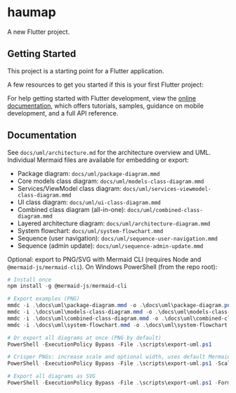 # haumap

A new Flutter project.

## Getting Started

This project is a starting point for a Flutter application.

A few resources to get you started if this is your first Flutter project:


For help getting started with Flutter development, view the
[online documentation](https://docs.flutter.dev/), which offers tutorials,
samples, guidance on mobile development, and a full API reference.

## Documentation

See `docs/uml/architecture.md` for the architecture overview and UML. Individual Mermaid files are available for embedding or export:

- Package diagram: `docs/uml/package-diagram.mmd`
- Core models class diagram: `docs/uml/models-class-diagram.mmd`
- Services/ViewModel class diagram: `docs/uml/services-viewmodel-class-diagram.mmd`
- UI class diagram: `docs/uml/ui-class-diagram.mmd`
- Combined class diagram (all-in-one): `docs/uml/combined-class-diagram.mmd`
 - Layered architecture diagram: `docs/uml/architecture-diagram.mmd`
 - System flowchart: `docs/uml/system-flowchart.mmd`
- Sequence (user navigation): `docs/uml/sequence-user-navigation.mmd`
- Sequence (admin update): `docs/uml/sequence-admin-update.mmd`

Optional: export to PNG/SVG with Mermaid CLI (requires Node and `@mermaid-js/mermaid-cli`). On Windows PowerShell (from the repo root):

```powershell
# Install once
npm install -g @mermaid-js/mermaid-cli

# Export examples (PNG)
mmdc -i .\docs\uml\package-diagram.mmd -o .\docs\uml\package-diagram.png
mmdc -i .\docs\uml\models-class-diagram.mmd -o .\docs\uml\models-class-diagram.png
mmdc -i .\docs\uml\combined-class-diagram.mmd -o .\docs\uml\combined-class-diagram.png
mmdc -i .\docs\uml\system-flowchart.mmd -o .\docs\uml\system-flowchart.png

# Or export all diagrams at once (PNG by default)
PowerShell -ExecutionPolicy Bypass -File .\scripts\export-uml.ps1

# Crisper PNGs: increase scale and optional width, uses default Mermaid config in docs/uml/mermaid-config.json
PowerShell -ExecutionPolicy Bypass -File .\scripts\export-uml.ps1 -Scale 3 -Width 2200

# Export all diagrams as SVG
PowerShell -ExecutionPolicy Bypass -File .\scripts\export-uml.ps1 -Format svg
```

